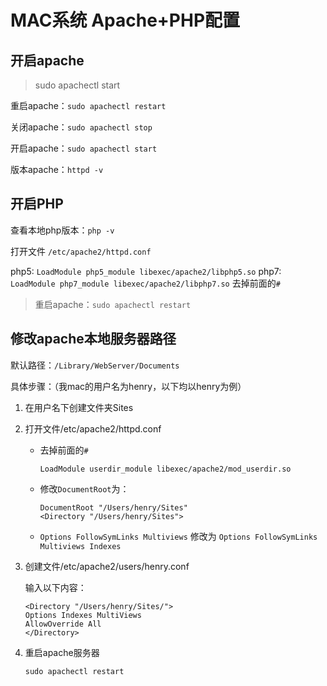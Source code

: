 # MAC系统 Apache+PHP配置

## 开启apache 

> sudo apachectl start

重启apache：`sudo apachectl restart`

关闭apache：`sudo apachectl stop`

开启apache：`sudo apachectl start`

版本apache：`httpd -v`

## 开启PHP

查看本地php版本：`php -v`

打开文件 `/etc/apache2/httpd.conf`

php5: `LoadModule php5_module libexec/apache2/libphp5.so`
php7: `LoadModule php7_module libexec/apache2/libphp7.so`
去掉前面的`#`

> 重启apache：`sudo apachectl restart`


## 修改apache本地服务器路径

默认路径：`/Library/WebServer/Documents`

具体步骤：（我mac的用户名为henry，以下均以henry为例）

1. 在用户名下创建文件夹Sites

2. 打开文件/etc/apache2/httpd.conf

    * 去掉前面的`#`
    
        `LoadModule userdir_module libexec/apache2/mod_userdir.so`

    * 修改`DocumentRoot`为：

        ```t
        DocumentRoot "/Users/henry/Sites"
        <Directory "/Users/henry/Sites">
        ```

    * `Options FollowSymLinks Multiviews` 修改为 `Options FollowSymLinks Multiviews Indexes`

3. 创建文件/etc/apache2/users/henry.conf

    输入以下内容：
    
    ```t
    <Directory "/Users/henry/Sites/">
    Options Indexes MultiViews
    AllowOverride All
    </Directory>
    ```

4. 重启apache服务器

    `sudo apachectl restart`


